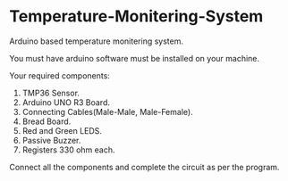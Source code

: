 # Temperature-Monitering-System
Arduino based temperature monitering system.

You must have arduino software must be installed on your machine.

Your required components:
1. TMP36 Sensor.
2. Arduino UNO R3 Board.
3. Connecting Cables(Male-Male, Male-Female).
4. Bread Board.
5. Red and Green LEDS.
6. Passive Buzzer.
7. Registers 330 ohm each.

Connect all the components and complete the circuit as per the program.

